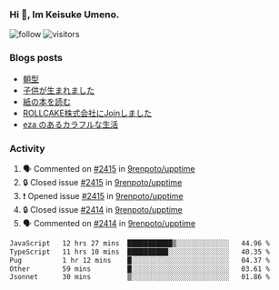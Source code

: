 ### Hi 👋, Im Keisuke Umeno.

<!--
**9renpoto/9renpoto** is a ✨ _special_ ✨ repository because its `README.md` (this file) appears on your GitHub profile.

Here are some ideas to get you started:

- 🔭 I’m currently working on ...
- 🌱 I’m currently learning ...
- 👯 I’m looking to collaborate on ...
- 🤔 I’m looking for help with ...
- 💬 Ask me about ...
- 📫 How to reach me: ...
- 😄 Pronouns: ...
- ⚡ Fun fact: ...
-->

![follow](https://img.shields.io/github/followers/9renpoto?label=Follow&style=social)
![visitors](https://komarev.com/ghpvc/?username=9renpoto&label=Profile%20views&color=0e75b6&style=flat)

### Blogs posts

<!-- BLOG-POST-LIST:START -->
- [朝型](https://9renpoto.win/entry/2024/05/29/im-an-early)
- [子供が生まれました](https://9renpoto.win/entry/2024/04/18/hello-world)
- [紙の本を読む](https://9renpoto.win/entry/2024/02/25/reading-papar-book)
- [ROLLCAKE株式会社にJoinしました](https://9renpoto.win/entry/2024/02/11/join)
- [eza のあるカラフルな生活](https://9renpoto.win/entry/2024/02/01/eza)
<!-- BLOG-POST-LIST:END -->

### Activity

<!--START_SECTION:activity-->
1. 🗣 Commented on [#2415](https://github.com/9renpoto/upptime/issues/2415#issuecomment-2187612836) in [9renpoto/upptime](https://github.com/9renpoto/upptime)
2. 🔒 Closed issue [#2415](https://github.com/9renpoto/upptime/issues/2415) in [9renpoto/upptime](https://github.com/9renpoto/upptime)
3. ❗ Opened issue [#2415](https://github.com/9renpoto/upptime/issues/2415) in [9renpoto/upptime](https://github.com/9renpoto/upptime)
4. 🔒 Closed issue [#2414](https://github.com/9renpoto/upptime/issues/2414) in [9renpoto/upptime](https://github.com/9renpoto/upptime)
5. 🗣 Commented on [#2414](https://github.com/9renpoto/upptime/issues/2414#issuecomment-2187559344) in [9renpoto/upptime](https://github.com/9renpoto/upptime)
<!--END_SECTION:activity-->

<!--START_SECTION:waka-->

```txt
JavaScript   12 hrs 27 mins  ███████████▒░░░░░░░░░░░░░   44.96 %
TypeScript   11 hrs 10 mins  ██████████░░░░░░░░░░░░░░░   40.35 %
Pug          1 hr 12 mins    █░░░░░░░░░░░░░░░░░░░░░░░░   04.37 %
Other        59 mins         █░░░░░░░░░░░░░░░░░░░░░░░░   03.61 %
Jsonnet      30 mins         ▒░░░░░░░░░░░░░░░░░░░░░░░░   01.86 %
```

<!--END_SECTION:waka-->
